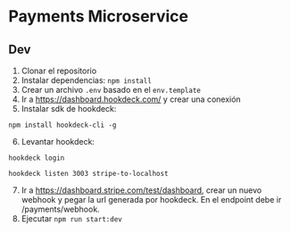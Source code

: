 # Payments Microservice

## Dev

1. Clonar el repositorio
2. Instalar dependencias: ```npm install```
3. Crear un archivo `.env` basado en el `env.template`
4. Ir a https://dashboard.hookdeck.com/ y crear una conexión
5. Instalar sdk de hookdeck: 

```
npm install hookdeck-cli -g
```

6. Levantar hookdeck: 

```
hookdeck login
```

```
hookdeck listen 3003 stripe-to-localhost
```

7. Ir a https://dashboard.stripe.com/test/dashboard, crear un nuevo webhook y pegar la url generada por hookdeck. En el endpoint debe ir /payments/webhook.
8. Ejecutar `npm run start:dev`